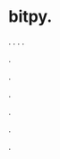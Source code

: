 # bitpy.
.
.
.
.












.






















































.
























.



























.

















































































.



.
